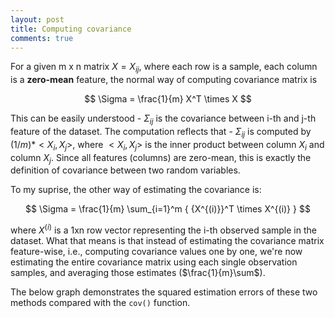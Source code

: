 ```yaml
---
layout: post
title: Computing covariance
comments: true
---
```


For a given m x n matrix $X = {X_{ij}}$, where each row is a sample, each column is a **zero-mean** feature, the normal way of computing covariance matrix is

$$ \Sigma = \frac{1}{m} X^T \times X $$

This can be easily understood - $\Sigma_{ij}$ is the covariance between i-th and j-th feature of the dataset. The computation reflects that - $\Sigma_{ij}$ is computed by $(1/m) * <X_i, X_j>$, where $<X_i, X_j>$ is the inner product between column $X_i$ and column $X_j$. Since all features (columns) are zero-mean, this is exactly the definition of covariance between two random variables.

To my suprise, the other way of estimating the covariance is:

$$ \Sigma = \frac{1}{m} \sum_{i=1}^m { {X^{(i)}}^T \times X^{(i)} }  $$

where $X^{(i)}$ is a 1xn row vector representing the i-th observed sample in the dataset. What that means is that instead of estimating the covariance matrix feature-wise, i.e., computing covariance values one by one, we're now estimating the entire covariance matrix using each single observation samples, and averaging those estimates ($\frac{1}{m}\sum$).

The below graph demonstrates the squared estimation errors of these two methods compared with the `cov()` function.



<script src="https://gist.github.com/kflu/c8dbb4a365302386109724faa2c15cbe.js"></script>
